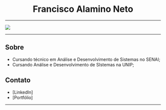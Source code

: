 <h1 align="center">Francisco Alamino Neto</h1>

<p align="center">
  
</p>

---

![](./profile-3d-contrib/profile-night-green.svg)

---

## Sobre

- Cursando técnico em Análise e Desenvolvimento de Sistemas no SENAI;
- Cursando Análise e Desenvolvimento de SIstemas na UNIP;

## Contato

- [LinkedIn]
- [Portfólio]


---

